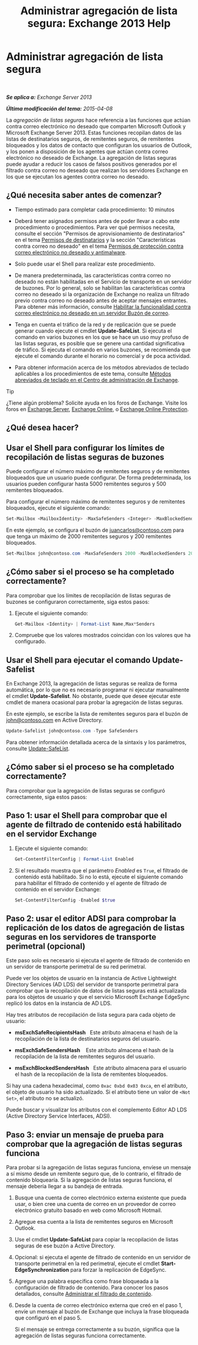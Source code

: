 ﻿---
title: 'Administrar agregación de lista segura: Exchange 2013 Help'
TOCTitle: Administrar agregación de lista segura
ms:assetid: 5ac17168-f411-4cb7-ae98-ebefb865b210
ms:mtpsurl: https://technet.microsoft.com/es-es/library/Aa998280(v=EXCHG.150)
ms:contentKeyID: 49895651
ms.date: 05/22/2018
mtps_version: v=EXCHG.150
ms.translationtype: MT
---

# Administrar agregación de lista segura

 

_**Se aplica a:** Exchange Server 2013_

_**Última modificación del tema:** 2015-04-08_

La *agregación de listas seguras* hace referencia a las funciones que actúan contra correo electrónico no deseado que comparten Microsoft Outlook y Microsoft Exchange Server 2013. Estas funciones recopilan datos de las listas de destinatarios seguros, de remitentes seguros, de remitentes bloqueados y los datos de contacto que configuran los usuarios de Outlook, y los ponen a disposición de los agentes que actúan contra correo electrónico no deseado de Exchange. La agregación de listas seguras puede ayudar a reducir los casos de falsos positivos generados por el filtrado contra correo no deseado que realizan los servidores Exchange en los que se ejecutan los agentes contra correo no deseado.

## ¿Qué necesita saber antes de comenzar?

  - Tiempo estimado para completar cada procedimiento: 10 minutos

  - Deberá tener asignados permisos antes de poder llevar a cabo este procedimiento o procedimientos. Para ver qué permisos necesita, consulte el sección "Permisos de aprovisionamiento de destinatarios" en el tema [Permisos de destinatarios](recipients-permissions-exchange-2013-help.md) y la sección "Características contra correo no deseado" en el tema [Permisos de protección contra correo electrónico no deseado y antimalware](anti-spam-and-anti-malware-permissions-exchange-2013-help.md).

  - Solo puede usar el Shell para realizar este procedimiento.

  - De manera predeterminada, las características contra correo no deseado no están habilitadas en el Servicio de transporte en un servidor de buzones. Por lo general, solo se habilitan las características contra correo no deseado si la organización de Exchange no realiza un filtrado previo contra correo no deseado antes de aceptar mensajes entrantes. Para obtener más información, consulte [Habilitar la funcionalidad contra correo electrónico no deseado en un servidor Buzón de correo](enable-anti-spam-functionality-on-mailbox-servers-exchange-2013-help.md).

  - Tenga en cuenta el tráfico de la red y de replicación que se puede generar cuando ejecute el cmdlet **Update-SafeList**. Si ejecuta el comando en varios buzones en los que se hace un uso muy profuso de las listas seguras, es posible que se genere una cantidad significativa de tráfico. Si ejecuta el comando en varios buzones, se recomienda que ejecute el comando durante el horario no comercial y de poca actividad.

  - Para obtener información acerca de los métodos abreviados de teclado aplicables a los procedimientos de este tema, consulte [Métodos abreviados de teclado en el Centro de administración de Exchange](keyboard-shortcuts-in-the-exchange-admin-center-exchange-online-protection-help.md).


> [!TIP]
> ¿Tiene algún problema? Solicite ayuda en los foros de Exchange. Visite los foros en <A href="https://go.microsoft.com/fwlink/p/?linkid=60612">Exchange Server</A>, <A href="https://go.microsoft.com/fwlink/p/?linkid=267542">Exchange Online</A>, o <A href="https://go.microsoft.com/fwlink/p/?linkid=285351">Exchange Online Protection</A>.



## ¿Qué desea hacer?

## Usar el Shell para configurar los límites de recopilación de listas seguras de buzones

Puede configurar el número máximo de remitentes seguros y de remitentes bloqueados que un usuario puede configurar. De forma predeterminada, los usuarios pueden configurar hasta 5000 remitentes seguros y 500 remitentes bloqueados.

Para configurar el número máximo de remitentes seguros y de remitentes bloqueados, ejecute el siguiente comando:

```powershell
Set-Mailbox <MailboxIdentity> -MaxSafeSenders <Integer> -MaxBlockedSenders <Integer>
```

En este ejemplo, se configura el buzón de juancarlos@contoso.com para que tenga un máximo de 2000 remitentes seguros y 200 remitentes bloqueados.

```powershell
Set-Mailbox john@contoso.com -MaxSafeSenders 2000 -MaxBlockedSenders 200
```

## ¿Cómo saber si el proceso se ha completado correctamente?

Para comprobar que los límites de recopilación de listas seguras de buzones se configuraron correctamente, siga estos pasos:

1.  Ejecute el siguiente comando:
    
    ```powershell
    Get-Mailbox <Identity> | Format-List Name,Max*Senders
    ```
    
2.  Compruebe que los valores mostrados coincidan con los valores que ha configurado.

## Usar el Shell para ejecutar el comando Update-Safelist

En Exchange 2013, la agregación de listas seguras se realiza de forma automática, por lo que no es necesario programar ni ejecutar manualmente el cmdlet **Update-Safelist**. No obstante, puede que desee ejecutar este cmdlet de manera ocasional para probar la agregación de listas seguras.

En este ejemplo, se escribe la lista de remitentes seguros para el buzón de john@contoso.com en Active Directory.

```powershell
Update-Safelist john@contoso.com -Type SafeSenders
```

Para obtener información detallada acerca de la sintaxis y los parámetros, consulte [Update-SafeList](https://technet.microsoft.com/es-es/library/bb125034\(v=exchg.150\)).

## ¿Cómo saber si el proceso se ha completado correctamente?

Para comprobar que la agregación de listas seguras se configuró correctamente, siga estos pasos:

## Paso 1: usar el Shell para comprobar que el agente de filtrado de contenido está habilitado en el servidor Exchange

1.  Ejecute el siguiente comando:
    
    ```powershell
    Get-ContentFilterConfig | Format-List Enabled
    ```

2.  Si el resultado muestra que el parámetro *Enabled* es `True`, el filtrado de contenido está habilitado. Si no lo está, ejecute el siguiente comando para habilitar el filtrado de contenido y el agente de filtrado de contenido en el servidor Exchange:
    
    ```powershell
    Set-ContentFilterConfig -Enabled $true
    ```

## Paso 2: usar el editor ADSI para comprobar la replicación de los datos de agregación de listas seguras en los servidores de transporte perimetral (opcional)

Este paso solo es necesario si ejecuta el agente de filtrado de contenido en un servidor de transporte perimetral de su red perimetral.

Puede ver los objetos de usuario en la instancia de Active Lightweight Directory Services (AD LDS) del servidor de transporte perimetral para comprobar que la recopilación de datos de listas seguras está actualizada para los objetos de usuario y que el servicio Microsoft Exchange EdgeSync replicó los datos en la instancia de AD LDS.

Hay tres atributos de recopilación de lista segura para cada objeto de usuario:

  - **msExchSafeRecipientsHash**   Este atributo almacena el hash de la recopilación de la lista de destinatarios seguros del usuario.

  - **msExchSafeSendersHash**    Este atributo almacena el hash de la recopilación de la lista de remitentes seguros del usuario.

  - **msExchBlockedSendersHash**   Este atributo almacena para el usuario el hash de la recopilación de la lista de remitentes bloqueados.

Si hay una cadena hexadecimal, como `0xac 0xbd 0x03 0xca`, en el atributo, el objeto de usuario ha sido actualizado. Si el atributo tiene un valor de `<Not Set>`, el atributo no se actualizó.

Puede buscar y visualizar los atributos con el complemento Editor AD LDS (Active Directory Service Interfaces, ADSI).

## Paso 3: enviar un mensaje de prueba para comprobar que la agregación de listas seguras funciona

Para probar si la agregación de listas seguras funciona, envíese un mensaje a sí mismo desde un remitente seguro que, de lo contrario, el filtrado de contenido bloquearía. Si la agregación de listas seguras funciona, el mensaje debería llegar a su bandeja de entrada.

1.  Busque una cuenta de correo electrónico externa existente que pueda usar, o bien cree una cuenta de correo en un proveedor de correo electrónico gratuito basado en web como Microsoft Hotmail.

2.  Agregue esa cuenta a la lista de remitentes seguros en Microsoft Outlook.

3.  Use el cmdlet **Update-SafeList** para copiar la recopilación de listas seguras de ese buzón a Active Directory.

4.  Opcional: si ejecuta el agente de filtrado de contenido en un servidor de transporte perimetral en la red perimetral, ejecute el cmdlet **Start-EdgeSynchronization** para forzar la replicación de EdgeSync.

5.  Agregue una palabra específica como frase bloqueada a la configuración de filtrado de contenido. Para conocer los pasos detallados, consulte [Administrar el filtrado de contenido](manage-content-filtering-exchange-2013-help.md).

6.  Desde la cuenta de correo electrónico externa que creó en el paso 1, envíe un mensaje al buzón de Exchange que incluya la frase bloqueada que configuró en el paso 5.
    
    Si el mensaje se entrega correctamente a su buzón, significa que la agregación de listas seguras funciona correctamente.

